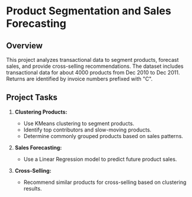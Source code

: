 # Product Segmentation and Sales Forecasting

## Overview
This project analyzes transactional data to segment products, forecast sales, and provide cross-selling recommendations. The dataset includes transactional data for about 4000 products from Dec 2010 to Dec 2011. Returns are identified by invoice numbers prefixed with "C".

## Project Tasks
1. **Clustering Products:**
   - Use KMeans clustering to segment products.
   - Identify top contributors and slow-moving products.
   - Determine commonly grouped products based on sales patterns.

2. **Sales Forecasting:**
   - Use a Linear Regression model to predict future product sales.

3. **Cross-Selling:**
   - Recommend similar products for cross-selling based on clustering results.
